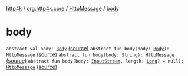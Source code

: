 [http4k](../../index.md) / [org.http4k.core](../index.md) / [HttpMessage](index.md) / [body](./body.md)

# body

`abstract val body: `[`Body`](../-body/index.md) [(source)](https://github.com/http4k/http4k/blob/master/http4k-core/src/main/kotlin/org/http4k/core/http.kt#L84)
`abstract fun body(body: `[`Body`](../-body/index.md)`): `[`HttpMessage`](index.md) [(source)](https://github.com/http4k/http4k/blob/master/http4k-core/src/main/kotlin/org/http4k/core/http.kt#L99)
`abstract fun body(body: `[`String`](https://kotlinlang.org/api/latest/jvm/stdlib/kotlin/-string/index.html)`): `[`HttpMessage`](index.md) [(source)](https://github.com/http4k/http4k/blob/master/http4k-core/src/main/kotlin/org/http4k/core/http.kt#L101)
`abstract fun body(body: `[`InputStream`](https://docs.oracle.com/javase/9/docs/api/java/io/InputStream.html)`, length: `[`Long`](https://kotlinlang.org/api/latest/jvm/stdlib/kotlin/-long/index.html)`? = null): `[`HttpMessage`](index.md) [(source)](https://github.com/http4k/http4k/blob/master/http4k-core/src/main/kotlin/org/http4k/core/http.kt#L103)